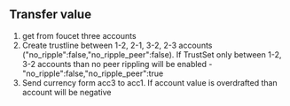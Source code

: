 ## Transfer value
1) get from foucet three accounts
2) Create trustline between 1-2, 2-1, 3-2, 2-3 ассоunts ("no_ripple":false,"no_ripple_peer":false). If TrustSet only between 1-2, 3-2 accounts than no peer rippling will be enabled - "no_ripple":false,"no_ripple_peer":true
3) Send currency form acc3 to acc1. If account value is overdrafted than account will be negative